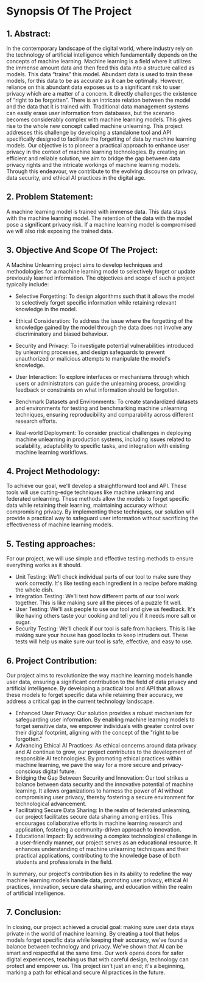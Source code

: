 # Synopsis Of The Project
## 1. Abstract:
In the contemporary landscape of the digital world, where industry rely on the technology of artificial intelligence which fundamentally depends on the concepts of machine learning. Machine learning is a field where it utilizes the immense amount data and then feed this data into a structure called as models. This data “trains” this model. Abundant data is used to train these models, for this data to be as accurate as it can be optimally.
However, reliance on this abundant data exposes us to a significant risk to user privacy which are a matter of a concern. It directly challenges the existence of  “right to be forgotten”. There is an intricate relation between the model and the data that it is trained with. Traditional data management systems can easily erase user information from databases, but the scenario becomes considerably complex with machine learning models. This gives rise to the whole new concept called machine unlearning.
This project addresses this challenge by developing a standalone tool and API specifically designed to facilitate the forgetting of data by machine learning models. Our objective is to pioneer a practical approach to enhance user privacy in the context of machine learning technologies. By creating an efficient and reliable solution, we aim to bridge the gap between data privacy rights and the intricate workings of machine learning models. Through this endeavour, we contribute to the evolving discourse on privacy, data security, and ethical AI practices in the digital age.

## 2. Problem Statement:
A machine learning model is trained with immense data. This data stays with the machine learning model. The retention of the data with the model pose a significant privacy risk. If a machine learning model is compromised we will also risk exposing the trained data.

## 3. Objective And Scope Of The Project:
A Machine Unlearning project aims to develop techniques and methodologies for a machine learning model to selectively forget or update previously learned information. The objectives and scope of such a project typically include:
* Selective Forgetting: To design algorithms such that it allows the model to selectively forget specific information while retaining relevant knowledge in the model.

*	Ethical Consideration: To address the issue where the forgetting of the knowledge gained by the model through the data does not involve any discriminatory and biased behaviour.

*	Security and Privacy: To investigate potential vulnerabilities introduced by unlearning processes, and design safeguards to prevent unauthorized or malicious attempts to manipulate the model's knowledge.
*	User Interaction: To explore interfaces or mechanisms through which users or administrators can guide the unlearning process, providing feedback or constraints on what information should be forgotten.
*	Benchmark Datasets and Environments: To create standardized datasets and environments for testing and benchmarking machine unlearning techniques, ensuring reproducibility and comparability across different research efforts.
*	Real-world Deployment: To consider practical challenges in deploying machine unlearning in production systems, including issues related to scalability, adaptability to specific tasks, and integration with existing machine learning workflows.

## 4. Project Methodology:
To achieve our goal, we'll develop a straightforward tool and API. These tools will use cutting-edge techniques like machine unlearning and federated unlearning. These methods allow the models to forget specific data while retaining their learning, maintaining accuracy without compromising privacy. By implementing these techniques, our solution will provide a practical way to safeguard user information without sacrificing the effectiveness of machine learning models.

## 5. Testing approaches: 
For our project, we will use simple and effective testing methods to ensure everything works as it should.
*	Unit Testing: We'll check individual parts of our tool to make sure they work correctly. It's like testing each ingredient in a recipe before making the whole dish.
*	Integration Testing: We'll test how different parts of our tool work together. This is like making sure all the pieces of a puzzle fit well.
*	User Testing: We'll ask people to use our tool and give us feedback. It's like having others taste your cooking and tell you if it needs more salt or sugar.
*	Security Testing: We'll check if our tool is safe from hackers. This is like making sure your house has good locks to keep intruders out.
These tests will help us make sure our tool is safe, effective, and easy to use.

## 6. Project Contribution:
Our project aims to revolutionize the way machine learning models handle user data, ensuring a significant contribution to the field of data privacy and artificial intelligence. By developing a practical tool and API that allows these models to forget specific data while retaining their accuracy, we address a critical gap in the current technology landscape.
*	Enhanced User Privacy: Our solution provides a robust mechanism for safeguarding user information. By enabling machine learning models to forget sensitive data, we empower individuals with greater control over their digital footprint, aligning with the concept of the "right to be forgotten."
*	Advancing Ethical AI Practices: As ethical concerns around data privacy and AI continue to grow, our project contributes to the development of responsible AI technologies. By promoting ethical practices within machine learning, we pave the way for a more secure and privacy-conscious digital future.
*	Bridging the Gap Between Security and Innovation: Our tool strikes a balance between data security and the innovative potential of machine learning. It allows organizations to harness the power of AI without compromising user privacy, thereby fostering a secure environment for technological advancement.
*	Facilitating Secure Data Sharing: In the realm of federated unlearning, our project facilitates secure data sharing among entities. This encourages collaborative efforts in machine learning research and application, fostering a community-driven approach to innovation.
*	Educational Impact: By addressing a complex technological challenge in a user-friendly manner, our project serves as an educational resource. It enhances understanding of machine unlearning techniques and their practical applications, contributing to the knowledge base of both students and professionals in the field.

In summary, our project's contribution lies in its ability to redefine the way machine learning models handle data, promoting user privacy, ethical AI practices, innovation, secure data sharing, and education within the realm of artificial intelligence.

## 7. Conclusion:
In closing, our project achieved a crucial goal: making sure user data stays private in the world of machine learning. By creating a tool that helps models forget specific data while keeping their accuracy, we've found a balance between technology and privacy. We've shown that AI can be smart and respectful at the same time. Our work opens doors for safer digital experiences, teaching us that with careful design, technology can protect and empower us. This project isn't just an end; it's a beginning, marking a path for ethical and secure AI practices in the future.

